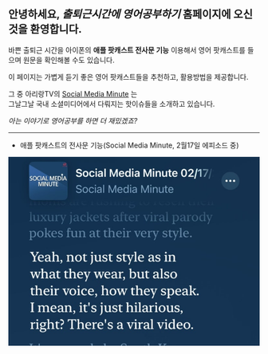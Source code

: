 ## 안녕하세요, *출퇴근시간에 영어공부하기* 홈페이지에 오신 것을 환영합니다.


  바쁜 출퇴근 시간을 아이폰의 **애플 팟캐스트 전사문 기능** 이용해서
  영어 팟캐스트를 들으며 원문을 확인해볼 수도 있습니다.   
  
  이 페이지는 가볍게 듣기 좋은 영어 팟캐스트들을 추천하고, 활용방법을 제공합니다.
  
  그 중 아리랑TV의 [Social Media Minute](https://podcasts.apple.com/us/podcast/social-media-minute/id1614368070) 는   
  그날그날 국내 소셜미디어에서 다뤄지는 핫이슈들을 소개하고 있습니다.   


  *아는 이야기로 영어공부를 하면 더 재밌겠죠?*
  
---------------------------------------

- 애플 팟캐스트의 전사문 기능(Social Media Minute, 2월17일 에피소드 중)

![애플 팟캐스트 전사문 기능](img/IMG_0233.jpg)

